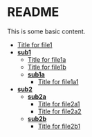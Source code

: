 # README

This is some basic content.


<!-- tree generated by markdown-notes-tree starts here -->

- [Title for file1](file1.md)
- [**sub1**](sub1)
    - [Title for file1a](sub1/file1a.md)
    - [Title for file1b](sub1/file1b.md)
    - [**sub1a**](sub1/sub1a)
        - [Title for file1a1](sub1/sub1a/file1a1.md)
- [**sub2**](sub2)
    - [**sub2a**](sub2/sub2a)
        - [Title for file2a1](sub2/sub2a/file2a1.md)
        - [Title for file2a2](sub2/sub2a/file2a2.md)
    - [**sub2b**](sub2/sub2b)
        - [Title for file2b1](sub2/sub2b/file2b1.md)

<!-- tree generated by markdown-notes-tree ends here -->
